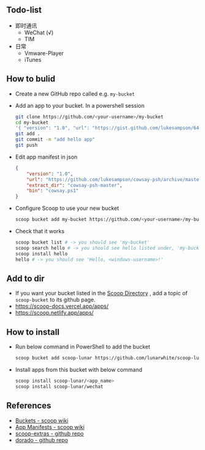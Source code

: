 ## Todo-list

- 即时通讯
  - WeChat (√)
  - TIM
- 日常
  - Vmware-Player
  - iTunes

## How to bulid

- Create a new GitHub repo called e.g. `my-bucket`

- Add an app to your bucket. In a powershell session

  ```bash
  git clone https://github.com/<your-username>/my-bucket
  cd my-bucket
  '{ "version": "1.0", "url": "https://gist.github.com/lukesampson/6446238/raw/hello.ps1", "bin": "hello.ps1"}' > hello.json
  git add .
  git commit -m "add hello app"
  git push
  ```

-  Edit app manifest in json

    ```json
    {
        "version": "1.0",
        "url": "https://github.com/lukesampson/cowsay-psh/archive/master.zip",
        "extract_dir": "cowsay-psh-master",
        "bin": "cowsay.ps1"
    }
    ```

- Configure Scoop to use your new bucket

  ```bash
  scoop bucket add my-bucket https://github.com/<your-username>/my-bucket
  ```

- Check that it works

  ```bash
  scoop bucket list # -> you should see 'my-bucket'
  scoop search hello # -> you should see hello listed under, 'my-bucket bucket:'
  scoop install hello
  hello # -> you should see 'Hello, <windows-username>!'
  ```

## Add to dir

- If you want your bucket listed in the [Scoop Directory](https://github.com/rasa/scoop-directory) , add a topic of `scoop-bucket` to its github page.
- https://scoop-docs.vercel.app/apps/
- https://scoop.netlify.app/apps/

## How to install

- Run below command in PowerShell to add the bucket

  ```bash
  scoop bucket add scoop-lunar https://github.com/lunarwhite/scoop-lunar.git
  ```

- Install apps from this bucket with below command

  ```bash
  scoop install scoop-lunar/<app_name>
  scoop install scoop-lunar/wechat
  ```

## References

- [Buckets - scoop wiki](https://github.com/lukesampson/scoop/wiki/Buckets)
- [App Manifests - scoop wiki](https://github.com/lukesampson/scoop/wiki/App-Manifests)
- [scoop-extras - github repo](https://github.com/lukesampson/scoop-extras)
- [dorado - github repo](https://github.com/chawyehsu/dorado)
